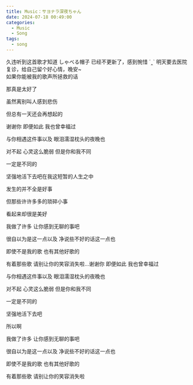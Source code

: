 ```yaml
---
title: Music：サヨナラ深夜ちゃん
date: 2024-07-18 00:49:00
categories:
  - Music
  - Song
tags:
  - song
---
```


<div class="my-10 text-center">
  久违听到这首歌才知道 しゃべる帽子 已经不更新了，感到惋惜 ´‸` 明天要去医院复诊，给自己留个好心情，晚安~
</div>

<meting-js type="song" theme="var(--hy-c-primary)" server="netease"  id="1454713055" autoplay="true" />


<div class="text-center mt-10 hidden">
  如果你能被我的歌声所拯救的话

  那真是太好了

  虽然离别叫人感到悲伤

  但总有一天还会再想起的

  谢谢你 即便如此 我也曾幸福过

  与你相遇这件事以及 眼泪濡湿枕头的夜晚也

  对不起 心灵这么脆弱 但是你和我不同

  一定是不同的

  坚强地活下去吧在我这短暂的人生之中

  发生的并不全是好事

  但那些许许多多的琐碎小事

  看起来却很是美好

  我做了许多 让你感到无聊的事吧

  很自以为是这一点以及 净说些不好的话这一点也

  即使不是我的歌 也有其他好歌的

  有着那些歌 请别让你的笑容消失啦…谢谢你 即便如此 我也曾幸福过

  与你相遇这件事以及 眼泪濡湿枕头的夜晚也

  对不起 心灵这么脆弱 但是你和我不同

  一定是不同的

  坚强地活下去吧

  所以啊

  我做了许多 让你感到无聊的事吧

  很自以为是这一点以及 净说些不好的话这一点也

  即使不是我的歌 也有其他好歌的

  有着那些歌 请别让你的笑容消失啦
</div>

<!-- more -->